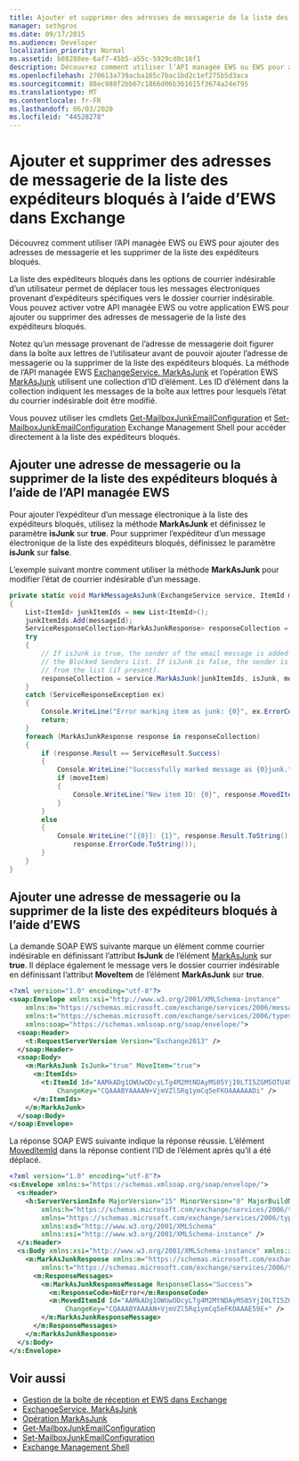 ```yaml
---
title: Ajouter et supprimer des adresses de messagerie de la liste des expéditeurs bloqués à l’aide d’EWS dans Exchange
manager: sethgros
ms.date: 09/17/2015
ms.audience: Developer
localization_priority: Normal
ms.assetid: b88288ee-6af7-45b5-a55c-5929cd0c16f1
description: Découvrez comment utiliser l’API managée EWS ou EWS pour ajouter des adresses de messagerie et les supprimer de la liste des expéditeurs bloqués.
ms.openlocfilehash: 270613a739acba165c7bac1bd2c1ef275b5d3aca
ms.sourcegitcommit: 88ec988f2bb67c1866d06b361615f3674a24e795
ms.translationtype: MT
ms.contentlocale: fr-FR
ms.lasthandoff: 06/03/2020
ms.locfileid: "44528278"
---
```

# <a name="add-and-remove-email-addresses-from-the-blocked-senders-list-by-using-ews-in-exchange"></a>Ajouter et supprimer des adresses de messagerie de la liste des expéditeurs bloqués à l’aide d’EWS dans Exchange

Découvrez comment utiliser l’API managée EWS ou EWS pour ajouter des adresses de messagerie et les supprimer de la liste des expéditeurs bloqués.
  
La liste des expéditeurs bloqués dans les options de courrier indésirable d’un utilisateur permet de déplacer tous les messages électroniques provenant d’expéditeurs spécifiques vers le dossier courrier indésirable. Vous pouvez activer votre API managée EWS ou votre application EWS pour ajouter ou supprimer des adresses de messagerie de la liste des expéditeurs bloqués.
  
Notez qu’un message provenant de l’adresse de messagerie doit figurer dans la boîte aux lettres de l’utilisateur avant de pouvoir ajouter l’adresse de messagerie ou la supprimer de la liste des expéditeurs bloqués. La méthode de l’API managée EWS [ExchangeService. MarkAsJunk](https://msdn.microsoft.com/library/microsoft.exchange.webservices.data.exchangeservice.markasjunk%28v=exchg.80%29.aspx) et l’opération EWS [MarkAsJunk](https://msdn.microsoft.com/library/1f71f04d-56a9-4fee-a4e7-d1034438329e%28Office.15%29.aspx) utilisent une collection d’ID d’élément. Les ID d’élément dans la collection indiquent les messages de la boîte aux lettres pour lesquels l’état du courrier indésirable doit être modifié. 
  
Vous pouvez utiliser les cmdlets [Get-MailboxJunkEmailConfiguration](https://technet.microsoft.com/library/dd979784%28v=exchg.150%29.aspx) et [Set-MailboxJunkEmailConfiguration](https://technet.microsoft.com/library/dd979780%28v=exchg.150%29.aspx) Exchange Management Shell pour accéder directement à la liste des expéditeurs bloqués. 
  
## <a name="add-an-email-address-to-or-remove-it-from-the-blocked-senders-list-by-using-the-ews-managed-api"></a>Ajouter une adresse de messagerie ou la supprimer de la liste des expéditeurs bloqués à l’aide de l’API managée EWS
<a name="bk_AddRemoveEWSMA"> </a>

Pour ajouter l’expéditeur d’un message électronique à la liste des expéditeurs bloqués, utilisez la méthode **MarkAsJunk** et définissez le paramètre **isJunk** sur **true**. Pour supprimer l’expéditeur d’un message électronique de la liste des expéditeurs bloqués, définissez le paramètre **isJunk** sur **false**.
  
L’exemple suivant montre comment utiliser la méthode **MarkAsJunk** pour modifier l’état de courrier indésirable d’un message. 
  
```cs
private static void MarkMessageAsJunk(ExchangeService service, ItemId messageId, bool isJunk, bool moveItem)
{
    List<ItemId> junkItemIds = new List<ItemId>();
    junkItemIds.Add(messageId);
    ServiceResponseCollection<MarkAsJunkResponse> responseCollection = null;
    try
    {
        // If isJunk is true, the sender of the email message is added to 
        // the Blocked Senders List. If isJunk is false, the sender is removed
        // from the list (if present).
        responseCollection = service.MarkAsJunk(junkItemIds, isJunk, moveItem);
    }
    catch (ServiceResponseException ex)
    {
        Console.WriteLine("Error marking item as junk: {0}", ex.ErrorCode);
        return;
    }
    foreach (MarkAsJunkResponse response in responseCollection)
    {
        if (response.Result == ServiceResult.Success)
        {
            Console.WriteLine("Successfully marked message as {0}junk.", isJunk ? "": "NOT ");
            if (moveItem)
            {
                Console.WriteLine("New item ID: {0}", response.MovedItemId.ToString());
            }
        }
        else
        {
            Console.WriteLine("[{0}]: {1}", response.Result.ToString(),
                response.ErrorCode.ToString());
        }
    }
}
```

## <a name="add-an-email-address-to-or-remove-it-from-the-blocked-senders-list-by-using-ews"></a>Ajouter une adresse de messagerie ou la supprimer de la liste des expéditeurs bloqués à l’aide d’EWS
<a name="bk_AddRemoveEWS"> </a>

La demande SOAP EWS suivante marque un élément comme courrier indésirable en définissant l’attribut **IsJunk** de l’élément [MarkAsJunk](https://msdn.microsoft.com/library/f06bafc6-7ee3-4b2b-9fd1-7c51328f4729%28Office.15%29.aspx) sur **true**. Il déplace également le message vers le dossier courrier indésirable en définissant l’attribut **MoveItem** de l’élément **MarkAsJunk** sur **true**.
  
```XML
<?xml version="1.0" encoding="utf-8"?>
<soap:Envelope xmlns:xsi="http://www.w3.org/2001/XMLSchema-instance" 
    xmlns:m="https://schemas.microsoft.com/exchange/services/2006/messages" 
    xmlns:t="https://schemas.microsoft.com/exchange/services/2006/types" 
    xmlns:soap="https://schemas.xmlsoap.org/soap/envelope/">
  <soap:Header>
    <t:RequestServerVersion Version="Exchange2013" />
  </soap:Header>
  <soap:Body>
    <m:MarkAsJunk IsJunk="true" MoveItem="true">
      <m:ItemIds>
        <t:ItemId Id="AAMkADg1OWUwODcyLTg4M2MtNDAyMS05YjI0LTI5ZGM5OTU4Njk3YwBGAAAAAADPriAxh444TpHj2GoQxWQNBwAN+VjmVZl5Rq1ymCq5eFKOAAAAAAENAAAN+VjmVZl5Rq1ymCq5eFKOAAAAAAEuAAA=" 
            ChangeKey="CQAAABYAAAAN+VjmVZl5Rq1ymCq5eFKOAAAAAADi" />
      </m:ItemIds>
    </m:MarkAsJunk>
  </soap:Body>
</soap:Envelope>
```

La réponse SOAP EWS suivante indique la réponse réussie. L’élément [MovedItemId](https://msdn.microsoft.com/library/7d5425ab-1e75-43d1-b801-802ff5139df6%28Office.15%29.aspx) dans la réponse contient l’ID de l’élément après qu’il a été déplacé. 
  
```XML
<?xml version="1.0" encoding="utf-8"?>
<s:Envelope xmlns:s="https://schemas.xmlsoap.org/soap/envelope/">
  <s:Header>
    <h:ServerVersionInfo MajorVersion="15" MinorVersion="0" MajorBuildNumber="712" MinorBuildNumber="22" Version="V2_3" 
        xmlns:h="https://schemas.microsoft.com/exchange/services/2006/types" 
        xmlns="https://schemas.microsoft.com/exchange/services/2006/types" 
        xmlns:xsd="http://www.w3.org/2001/XMLSchema" 
        xmlns:xsi="http://www.w3.org/2001/XMLSchema-instance" />
  </s:Header>
  <s:Body xmlns:xsi="http://www.w3.org/2001/XMLSchema-instance" xmlns:xsd="http://www.w3.org/2001/XMLSchema">
    <m:MarkAsJunkResponse xmlns:m="https://schemas.microsoft.com/exchange/services/2006/messages" 
        xmlns:t="https://schemas.microsoft.com/exchange/services/2006/types">
      <m:ResponseMessages>
        <m:MarkAsJunkResponseMessage ResponseClass="Success">
          <m:ResponseCode>NoError</m:ResponseCode>
          <m:MovedItemId Id="AAMkADg1OWUwODcyLTg4M2MtNDAyMS05YjI0LTI5ZGM5OTU4Njk3YwBGAAAAAADPriAxh444TpHj2GoQxWQNBwAN+VjmVZl5Rq1ymCq5eFKOAAAAAAEbAAAN+VjmVZl5Rq1ymCq5eFKOAAAE59DIAAA="
              ChangeKey="CQAAABYAAAAN+VjmVZl5Rq1ymCq5eFKOAAAE59E+" />
        </m:MarkAsJunkResponseMessage>
      </m:ResponseMessages>
    </m:MarkAsJunkResponse>
  </s:Body>
</s:Envelope>
```

## <a name="see-also"></a>Voir aussi

- [Gestion de la boîte de réception et EWS dans Exchange](inbox-management-and-ews-in-exchange.md)   
- [ExchangeService. MarkAsJunk](https://msdn.microsoft.com/library/microsoft.exchange.webservices.data.exchangeservice.markasjunk%28v=exchg.80%29.aspx)   
- [Opération MarkAsJunk](https://msdn.microsoft.com/library/1f71f04d-56a9-4fee-a4e7-d1034438329e%28Office.15%29.aspx)   
- [Get-MailboxJunkEmailConfiguration](https://technet.microsoft.com/library/dd979784%28v=exchg.150%29.aspx)   
- [Set-MailboxJunkEmailConfiguration](https://technet.microsoft.com/library/dd979780%28v=exchg.150%29.aspx) 
- [Exchange Management Shell](../management/exchange-management-shell.md)
    

